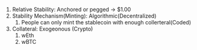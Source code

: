 1. Relative Stability: Anchored or pegged -> $1.00
2. Stability Mechanism(Minting): Algorithmic(Decentralized)
   1. People can only mint the stablecoin with enough collerteral(Coded)
3. Collateral: Exogeonous (Crypto)
   1. wEth
   2. wBTC
